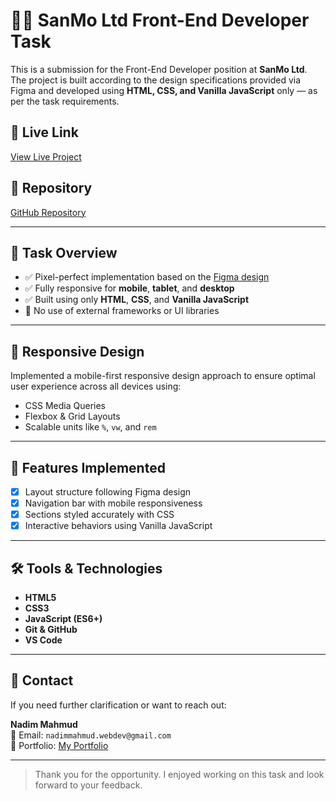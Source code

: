 # 🧑‍💻 SanMo Ltd Front-End Developer Task

This is a submission for the Front-End Developer position at **SanMo Ltd**. The project is built according to the design specifications provided via Figma and developed using **HTML, CSS, and Vanilla JavaScript** only — as per the task requirements.

## 🔗 Live Link

[View Live Project](https://sanmo-frontend-task.netlify.app/)

## 📂 Repository

[GitHub Repository](https://github.com/Nadim-Nion/sanmo-frontend-task)

---

## 📝 Task Overview

- ✅ Pixel-perfect implementation based on the [Figma design](https://www.figma.com/design/n1jvq5vvfdHNVelWyZ6yxq/Hashrid--Copy-?node-id=1-2&t=UaB1QmcpS5i6NFbZ-0)
- ✅ Fully responsive for **mobile**, **tablet**, and **desktop**
- ✅ Built using only **HTML**, **CSS**, and **Vanilla JavaScript**
- 🚫 No use of external frameworks or UI libraries

---

## 📱 Responsive Design

Implemented a mobile-first responsive design approach to ensure optimal user experience across all devices using:

- CSS Media Queries
- Flexbox & Grid Layouts
- Scalable units like `%`, `vw`, and `rem`

---

## 📌 Features Implemented

- [x] Layout structure following Figma design
- [x] Navigation bar with mobile responsiveness
- [x] Sections styled accurately with CSS
- [x] Interactive behaviors using Vanilla JavaScript

---

## 🛠️ Tools & Technologies

- **HTML5**
- **CSS3**
- **JavaScript (ES6+)**
- **Git & GitHub**
- **VS Code**

---

## 📧 Contact

If you need further clarification or want to reach out:

**Nadim Mahmud**  
📩 Email: `nadimmahmud.webdev@gmail.com`  
🔗 Portfolio: [My Portfolio](https://nion-portfolio.netlify.app/)

---

> Thank you for the opportunity. I enjoyed working on this task and look forward to your feedback.
